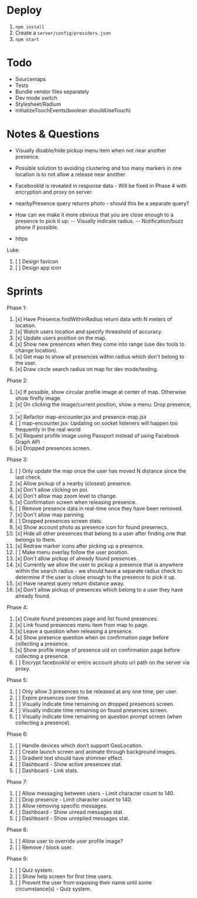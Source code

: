 # Deploy
1. ```npm install```
2. Create a ```server/config/providers.json```
3. ```npm start```

# Todo
- Sourcemaps
- Tests
- Bundle vendor files separately
- Dev mode switch
- Stylesheet/Radium
- initializeTouchEvents(boolean shouldUseTouch)

# Notes & Questions
- Visually disable/hide pickup menu item when not near another presence.
- Possible solution to avoiding clustering and too many markers in one location is to not allow a release near another.
- FacebookId is revealed in response data - Will be fixed in Phase 4 with encryption and proxy on server.
- nearbyPresence query returns photo - should this be a separate query?
- How can we make it more obvious that you are close enough to a presence to pick it up:
-- Visually indicate radius.
-- Notification/buzz phone if possible.

- https

Luke:
 1. [ ] Design favicon
 2. [ ] Design app icon

# Sprints
Phase 1:
 1. [x] Have Presence.findWithinRadius return data with N meters of location.
 2. [x] Watch users location and specify threashold of accuracy.
 3. [x] Update users position on the map.
 4. [x] Show new presences when they come into range (use dev tools to change location).
 5. [x] Get map to show all presences within radius which don't belong to the user.
 6. [x] Draw circle search radius on map for dev mode/testing.

Phase 2:
 1. [x] If possible, show circular profile image at center of map. Otherwise show firefly image.
 2. [x] On clicking the image/current position, show a menu: Drop presence, ...
 3. [x] Refactor map-encounter.jsx and presence-map.jsx
 4. [ ] map-encounter.jsx: Updating on socket listeners will happen too frequently in the real world
 5. [x] Request profile image using Passport instead of using Facebook Graph API
 6. [x] Dropped presences screen.

Phase 3:
 1. [ ] Only update the map once the user has moved N distance since the last check.
 2. [x] Allow pickup of a nearby (closest) presence.
 3. [x] Don't allow clicking on poi.
 4. [x] Don't allow map zoom level to change.
 5. [x] Confirmation screen when releasing presence.
 6. [ ] Remove presence data in real-time once they have been removed.
 7. [x] Don't allow map panning.
 8. [ ] Dropped presences screen stats.
 9. [x] Show account photo as presence icon for found presenecs.
 10. [x] Hide all other presences that belong to a user after finding one that belongs to them.
 11. [x] Redraw marker icons after picking up a presence.
 12. [ ] Make menu overlay follow the user position.
 13. [x] Don't allow pickup of already found presences.
 14. [x] Currently we allow the user to pickup a presence that is anywhere within the search radius - we should have a separate radius check to determine if the user is close enough to the presence to pick it up.
 15. [x] Have nearest query return distance away.
 16. [x] Don't allow pickup of presences which belong to a user they have already found.

Phase 4:
 1. [x] Create found presences page and list found presences.
 2. [x] Link found presences menu item from map to page.
 3. [x] Leave a question when releasing a presence.
 4. [x] Show presence question when on confirmation page before collecting a presence.
 5. [x] Show profile image of presence uid on confirmation page before collecting a presence.
 6. [ ] Encrypt facebookId or entire account photo url path on the server via proxy.

Phase 5:
 1. [ ] Only allow 3 presences to be released at any one time, per user.
 2. [ ] Expire presences over time.
 3. [ ] Visually indicate time remaining on dropped presences screen.
 4. [ ] Visually indicate time remaining on found presences screen.
 5. [ ] Visually indicate time remaining on question prompt screen (when collecting a presence).

Phase 6:
 1. [ ] Handle devices which don’t support GeoLocation.
 2. [ ] Create launch screen and animate through background images.
 3. [ ] Gradient text should have shimmer effect.
 4. [ ] Dashboard - Show active presences stat.
 5. [ ] Dashboard - Link stats.

Phase 7:
 1. [ ] Allow messaging between users - Limit character count to 140.
 2. [ ] Drop presence - Limit character count to 140.
 3. [ ] Allow removing specific messages.
 4. [ ] Dashboard - Show unread messages stat.
 5. [ ] Dashboard - Show unreplied messages stat.

Phase 8:
 1. [ ] Allow user to override user profile image?
 2. [ ] Remove / block user.

Phase 9:
 1. [ ] Quiz system.
 2. [ ] Show help screen for first time users.
 3. [ ] Prevent the user from exposing their name until some circumstance(s) - Quiz system.